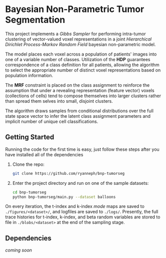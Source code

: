 # Bayesian Non-Parametric Tumor Segmentation

This project implements a _Gibbs Sampler_ for performing intra-tumor clustering of vector-valued voxel representations in a joint _Hierarchical Dirichlet Process-Markov Random Field_ bayesian non-parametric model. 

The model places each voxel across a population of patients' images into one of a variable number of classes. Utilization of the __HDP__ guarantees correspondence of a class definition for all patients, allowing the algorithm to select the appropriate number of distinct voxel representations based on population information. 

The __MRF__ constraint is placed on the class assignment to reinforce the assumption that under a revealing representation (feature vector) voxels (collections of cells) tend to compose themselves into larger clusters rather than spread them selves into small, disjoint clusters.

The algorithm draws samples from conditional distributions over the full state space vector to infer the latent class assignment parameters and implicit number of unique cell classifications.

## Getting Started
Running the code for the first time is easy, just follow these steps after you have installed all of the dependencies
1. Clone the repo: 
    ```bash
    git clone https://github.com/ryanneph/bnp-tumorseg
    ```
2. Enter the project directory and run on one of the sample datasets:
    ```bash
    cd bnp-tumorseg 
    python bnp-tumorseg/main.py --dataset balloons
    ```
On every iteration, the t-index and k-index _mode_ maps are saved to `./figures/<dataset>/`, and logfiles are saved to `./logs/`. Presently, the full trace histories for t-index, k-index, and beta random variables are stored to file in `./blobs/<dataset>` at the end of the sampling stage.

## Dependencies
_coming soon_

